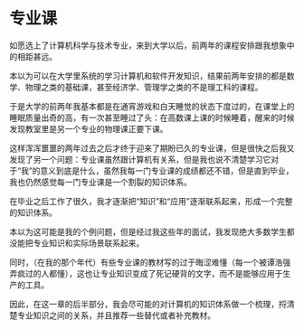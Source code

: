 # 专业课

如愿选上了计算机科学与技术专业，来到大学以后，前两年的课程安排跟我想象中的相距甚远。

本以为可以在大学里系统的学习计算机和软件开发知识，结果前两年安排的都是数学、物理之类的基础课，甚至经济学、管理学之类的不是理工科的课程。

于是大学的前两年我基本都是在通宵游戏和白天睡觉的状态下度过的，在课堂上的睡眠质量出奇的高，有一次甚至睡过了头：在高数课上课的时候睡着，醒来的时候发现教室里是另一个专业的物理课正要下课。

这样浑浑噩噩的两年过去之后才终于迎来了期盼已久的专业课，但是很快之后我又发现了另一个问题：专业课虽然跟计算机有关系，但是我也说不清楚学习它对于“我”的意义到底是什么，虽然我每一门专业课的成绩都还不错，但是直到毕业，我也仍然感觉每一门专业课是一个割裂的知识体系。

在毕业之后工作了很久，我才逐渐把“知识”和“应用”逐渐联系起来，形成一个完整的知识体系。

本以为这可能是我的个例问题，但是经过我这些年的面试，我发现绝大多数学生都没能把专业知识和实际场景联系起来。

同时，（在我的那个年代）有些专业课的教材写的过于晦涩难懂（每一个被谭浩强弄疯过的人都懂），这也让专业知识变成了死记硬背的文字，而不是能够应用于生产的工具。

因此，在这一章的后半部分，我会尽可能的对计算机的知识体系做一个梳理，捋清楚专业知识之间的关系，并且推荐一些替代或者补充教材。

